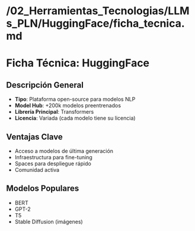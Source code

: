 # /02_Herramientas_Tecnologias/LLMs_PLN/HuggingFace/ficha_tecnica.md
# Ficha Técnica: HuggingFace

## Descripción General
- **Tipo**: Plataforma open-source para modelos NLP
- **Model Hub**: +200k modelos preentrenados
- **Librería Principal**: Transformers
- **Licencia**: Variada (cada modelo tiene su licencia)

## Ventajas Clave
- Acceso a modelos de última generación
- Infraestructura para fine-tuning
- Spaces para despliegue rápido
- Comunidad activa

## Modelos Populares
- BERT
- GPT-2
- T5
- Stable Diffusion (imágenes)